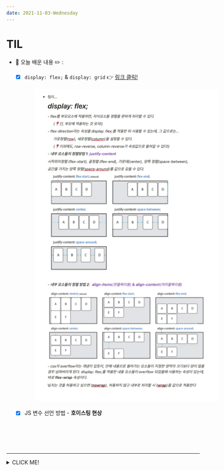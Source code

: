 ```yaml
---
date: 2021-11-03-Wednesday
---
```


# TIL
- 📝 오늘 배운 내용 ✏️ : 
  - [x] `display: flex;` & `display: grid` 👉 [링크 클릭!](https://github.com/ekfka4863/TIL/blob/master/CSS%26SASS%26Bootstrap/CSS/CSS_%EB%AF%B8%EC%99%84_flex_grid.md)

  <br />
  <img src="./images/flex_quick_infomation.png" alt="플렉스 사용법 짤막 소개글" width="600px" style="padding-left: 50px;" />
  <br />
  <br />

  - [x] JS 변수 선언 방법 - **호이스팅 현상**

<br />
<br />
<!-- <img src="./images/responsive_figma_plugin.png" alt="피그마 플러그인 소개 이미지" width="00px" /> -->


  
  

     
<br />
<br />

---
<details>
<summary>CLICK ME!</summary>  

- cf.  
  - ✨ Only 선생님's 강의 ✨
  - https://heropy.blog/2018/11/24/css-flexible-box/

</detials>   

